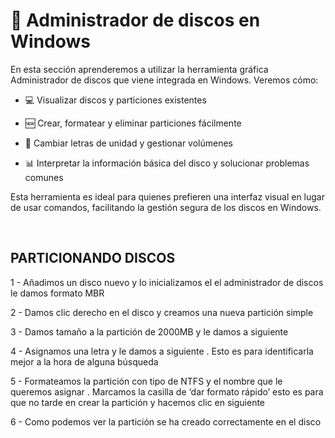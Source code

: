 # 📁 **Administrador de discos en Windows**

En esta sección aprenderemos a utilizar la herramienta gráfica Administrador de discos que viene integrada en Windows. Veremos cómo:

  - 💻 Visualizar discos y particiones existentes

  - 🆕 Crear, formatear y eliminar particiones fácilmente

  - 🔄 Cambiar letras de unidad y gestionar volúmenes

  - 📊 Interpretar la información básica del disco y solucionar problemas comunes

Esta herramienta es ideal para quienes prefieren una interfaz visual en lugar de usar comandos, facilitando la gestión segura de los discos en Windows.

<br>

##
## PARTICIONANDO DISCOS


1 - Añadimos un disco nuevo y lo inicializamos el el administrador de discos le damos formato MBR


2 - Damos clic derecho en el disco y creamos una nueva partición simple 


3 - Damos tamaño a la partición de 2000MB y le damos a siguiente  

4 - Asignamos una letra y le damos a siguiente . Esto es para identificarla mejor a la hora de alguna búsqueda 


5 - Formateamos la partición con tipo de NTFS y el nombre que le queremos asignar . Marcamos la casilla de ‘dar formato rápido’ esto es para que no tarde en crear la partición y hacemos clic en siguiente 

6 - Como podemos ver la partición se ha creado correctamente en el disco 
